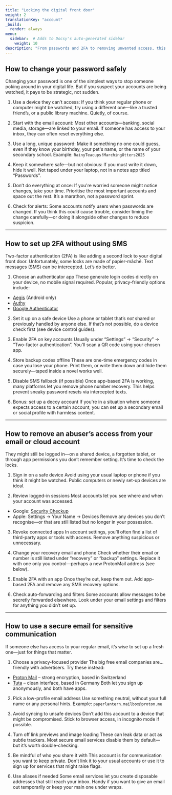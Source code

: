 ```yaml
---
title: "Locking the digital front door"
weight: 2
translationKey: "account"
_build:
  render: always
menu:
  sidebar:  # Adds to Docsy's auto-generated sidebar
    weight: 10
description: "From passwords and 2FA to removing unwanted access, this section walks through how to make your accounts yours again—quietly, calmly, and without tipping anyone off. Whether it’s email, social media, or banking, control starts here."
---
```


## How to change your password safely

Changing your password is one of the simplest ways to stop someone poking around in your digital life. But if you suspect your accounts are being watched, it pays to be strategic, not sudden.

1. Use a device they can’t access: If you think your regular phone or computer might be watched, try using a different one—like a trusted friend’s, or a public library machine. Quietly, of course.

2. Start with the email account: Most other accounts—banking, social media, storage—are linked to your email. If someone has access to your inbox, they can often reset everything else.

3. Use a long, unique password: Make it something no one could guess, even if they know your birthday, your pet's name, or the name of your secondary school. Example: `RainyTeacups!MarchingOtters2025`

4. Keep it somewhere safe—but not obvious: If you must write it down, hide it well. Not taped under your laptop, not in a notes app titled “Passwords”.

5. Don’t do everything at once: If you're worried someone might notice changes, take your time. Prioritise the most important accounts and space out the rest. It’s a marathon, not a password sprint.

6. Check for alerts: Some accounts notify users when passwords are changed. If you think this could cause trouble, consider timing the change carefully—or doing it alongside other changes to reduce suspicion.

---

## How to set up 2FA without using SMS

Two-factor authentication (2FA) is like adding a second lock to your digital front door. Unfortunately, some locks are made of papier-mâché. Text messages (SMS) can be intercepted. Let’s do better.

1. Choose an authenticator app
These generate login codes directly on your device, no mobile signal required. Popular, privacy-friendly options include:

* [Aegis](https://getaegis.app) (Android only)
* [Authy](https://authy.com)
* [Google Authenticator](https://support.google.com/accounts/answer/1066447)

2. Set it up on a safe device
Use a phone or tablet that’s *not* shared or previously handled by anyone else. If that’s not possible, do a device check first (see device control guides).

3. Enable 2FA on key accounts
Usually under “Settings” → “Security” → “Two-factor authentication”. You’ll scan a QR code using your chosen app.

4. Store backup codes offline
These are one-time emergency codes in case you lose your phone. Print them, or write them down and hide them securely—taped inside a novel works well.

5. Disable SMS fallback (if possible)
Once app-based 2FA is working, many platforms let you remove phone number recovery. This helps prevent sneaky password resets via intercepted texts.

6. Bonus: set up a decoy account
If you're in a situation where someone expects access to a certain account, you can set up a secondary email or social profile with harmless content.

---

## How to remove an abuser’s access from your email or cloud account

They might still be logged in—on a shared device, a forgotten tablet, or through app permissions you don’t remember setting. It’s time to check the locks.

1. Sign in on a safe device
Avoid using your usual laptop or phone if you think it might be watched. Public computers or newly set-up devices are ideal.

2. Review logged-in sessions
Most accounts let you see where and when your account was accessed.

* Google: [Security Checkup](https://myaccount.google.com/security-checkup)
* Apple: Settings → Your Name → Devices
  Remove any devices you don’t recognise—or that are still listed but no longer in your possession.

3. Revoke connected apps
In account settings, you’ll often find a list of third-party apps or tools with access. Remove anything suspicious or unnecessary.

4. Change your recovery email and phone
Check whether their email or number is still listed under “recovery” or “backup” settings. Replace it with one only you control—perhaps a new ProtonMail address (see below).

5. Enable 2FA with an app
Once they’re out, keep them out. Add app-based 2FA and remove any SMS recovery options.

6. Check auto-forwarding and filters
Some accounts allow messages to be secretly forwarded elsewhere. Look under your email settings and filters for anything you didn’t set up.

---

## How to use a secure email for sensitive communication

If someone else has access to your regular email, it’s wise to set up a fresh one—just for things that matter.

1. Choose a privacy-focused provider
The big free email companies are... friendly with advertisers. Try these instead:

* [Proton Mail](https://proton.me) – strong encryption, based in Switzerland
* [Tuta](https://tuta.com) – clean interface, based in Germany
  Both let you sign up anonymously, and both have apps.

2. Pick a low-profile email address
Use something neutral, without your full name or any personal hints.
Example: `paperlantern.mailbox@proton.me`

3. Avoid syncing to unsafe devices
Don’t add this account to a device that might be compromised. Stick to browser access, in incognito mode if possible.

4. Turn off link previews and image loading
These can leak data or act as subtle trackers. Most secure email services disable them by default—but it’s worth double-checking.

5. Be mindful of who you share it with
This account is for communication you want to keep private. Don't link it to your usual accounts or use it to sign up for services that might raise flags.

6. Use aliases if needed
Some email services let you create disposable addresses that still reach your inbox. Handy if you want to give an email out temporarily or keep your main one under wraps.

